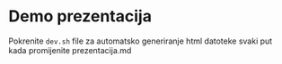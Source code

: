 # Demo prezentacija

Pokrenite `dev.sh` file za automatsko generiranje html datoteke svaki put kada promijenite prezentacija.md
